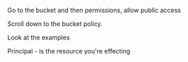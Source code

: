 Go to the bucket and then permissions, allow public access

Scroll down to the bucket policy.

Look at the examples

Principal - is the resource you're effecting

